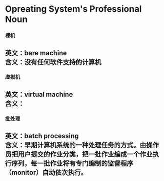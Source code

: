 # Opreating System's Professional Noun   

### 裸机  
英文：bare machine  
含义：没有任何软件支持的计算机  
---
### 虚拟机  
英文：virtual machine  
含义：  
---
### 批处理  
英文：batch processing  
含义：早期计算机系统的一种处理任务的方式。由操作员把用户提交的作业分类，把一批作业编成一个作业执行序列，每一批作业将有专门编制的监督程序（monitor）自动依次执行。  
---
